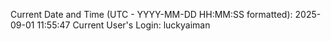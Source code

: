 Current Date and Time (UTC - YYYY-MM-DD HH:MM:SS formatted): 2025-09-01 11:55:47
Current User's Login: luckyaiman
